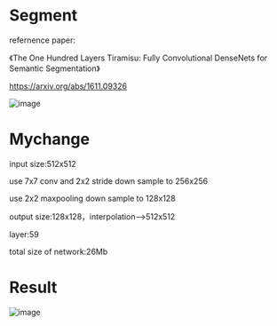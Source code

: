 # Segment
refernence paper:<p>
《The One Hundred Layers Tiramisu: Fully Convolutional DenseNets for Semantic Segmentation》  <p>
https://arxiv.org/abs/1611.09326  <p>
![image](https://github.com/KirtoXX/segment/blob/master/20170817161456238.png)
# Mychange
input size:512x512    <p>
use 7x7 conv and 2x2 stride down sample to 256x256  <p>
use 2x2 maxpooling down sample to 128x128 <p>
output size:128x128，interpolation—>512x512    <p>
layer:59  <p>
total size of network:26Mb    <p>
# Result
![image](https://github.com/KirtoXX/segment/blob/master/tiramasu56.png)
   
  
  
  
  
  
  

